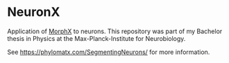 # NeuronX
Application of [MorphX](https://github.com/StructuralNeurobiologyLab/MorphX) to neurons. This repository was part of my Bachelor thesis in Physics at the Max-Planck-Institute for Neurobiology.

See https://phylomatx.com/SegmentingNeurons/ for more information.
